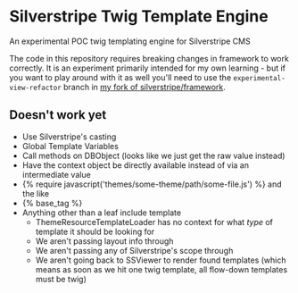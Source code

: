 # Silverstripe Twig Template Engine

An experimental POC twig templating engine for Silverstripe CMS

The code in this repository requires breaking changes in framework to work correctly. It is an experiment primarily intended for my own learning - but if you want to play around with it as well you'll need to use the `experimental-view-refactor` branch in [my fork of silverstripe/framework](https://github.com/GuySartorelli/silverstripe-framework/tree/experimental-view-refactor).

## Doesn't work yet

- Use Silverstripe's casting
- Global Template Variables
- Call methods on DBObject (looks like we just get the raw value instead)
- Have the context object be directly available instead of via an intermediate value
- {% require javascript('themes/some-theme/path/some-file.js') %} and the like
- {% base_tag %}
- Anything other than a leaf include template
  - ThemeResourceTemplateLoader has no context for what _type_ of template it should be looking for
  - We aren't passing layout info through
  - We aren't passing any of Silverstripe's scope through
  - We aren't going back to SSViewer to render found templates (which means as soon as we hit one twig template, all flow-down templates must be twig)

